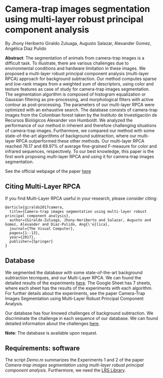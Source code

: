 # Camera-trap images segmentation using multi-layer robust principal component analysis
By Jhony Heriberto Giraldo Zuluaga, Augusto Salazar, Alexander Gomez, Angélica Diaz Pulido

**Abstract**: The segmentation of animals from camera-trap images is a difficult task. To illustrate, there are various challenges due to environmental conditions and hardware limitation in these images. We proposed a multi-layer robust principal component analysis (multi-layer RPCA) approach for background subtraction. Our method computes sparse and low-rank images from a weighted sum of descriptors, using color and texture features as case of study for camera-trap images segmentation. The segmentation algorithm is composed of histogram equalization or Gaussian filtering as pre-processing, and morphological filters with active contour as post-processing. The parameters of our multi-layer RPCA were optimized with an exhaustive search. The database consists of camera-trap images from the Colombian forest taken by the Instituto de Investigación de Recursos Biológicos Alexander von Humboldt. We analyzed the performance of our method in inherent and therefore challenging situations of camera-trap images. Furthermore, we compared our method with some state-of-the-art algorithms of background subtraction, where our multi-layer RPCA outperformed these other methods. Our multi-layer RPCA reached 76.17 and 69.97% of average fine-grained F-measure for color and infrared sequences, respectively. To our best knowledge, this paper is the first work proposing multi-layer RPCA and using it for camera-trap images segmentation.

See the official webpage of the paper [here](https://jhonygiraldo.wordpress.com/camera-trap-images-segmentation-using-multi-layer-robust-principal-component-analysis/)

## Citing Multi-Layer RPCA

If you find Multi-Layer RPCA useful in your research, please consider citing:

```
@article{giraldo2017camera,
  title={Camera-trap images segmentation using multi-layer robust principal component analysis},
  author={Giraldo-Zuluaga, Jhony-Heriberto and Salazar, Augusto and Gomez, Alexander and Diaz-Pulido, Ang{\'e}lica},
  journal={The Visual Computer},
  pages={1--13},
  year={2017},
  publisher={Springer}
}
```

## Database

We segmented the database with some state-of-the-art background subtraction tecniques, and our Multi-Layer RPCA. We can found the detailed results of the experiments [here](https://docs.google.com/spreadsheets/d/1oecC_VumLIM1_lHVN6igA9ZKswGwX1GpWxE4xWN-1T0/edit?usp=sharing). The Google Sheet has 7 sheets, where each sheet has the results of the experiments with each algorithm. For further details about the experiments, see the paper Camera-Trap Images Segmentation using Multi-Layer Robust Principal Component Analysis.

Our database has four knowed challenges of background subtraction. We discriminate the challenge in each sequence of our database. We can found detailed information about the challenges [here](https://docs.google.com/spreadsheets/d/1enP_xcN_hT5KpjLtm4D_KBqpws5paV7PUjiEOHU-yIM/edit?usp=sharing).

**Note**: The database is available upon request.

## Requirements: software

The script *Demo.m* summarizes the Experiments 1 and 2 of the paper *Camera-trap images segmentation using multi-layer robust principal component analysis*. Furthermore, we need the [LRS Library](https://github.com/andrewssobral/lrslibrary).

